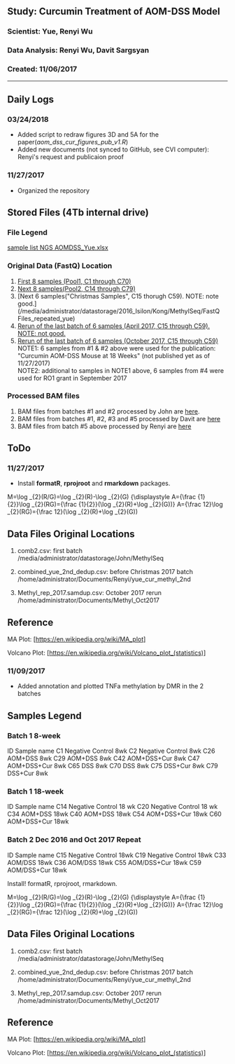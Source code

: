 ##  Study: Curcumin Treatment of AOM-DSS Model
### Scientist: Yue, Renyi Wu
### Data Analysis: Renyi Wu, Davit Sargsyan 
### Created: 11/06/2017 

---

## Daily Logs
### 03/24/2018
* Added script to redraw figures 3D and 5A for the paper(*aom_dss_cur_figures_pub_v1.R*)    
* Added new documents (not synced to GitHub, see CVI computer): Renyi's request and publicaion proof    

###  11/27/2017
* Organized the repository    

## Stored Files (4Tb internal drive)
### File Legend
[sample list NGS AOMDSS_Yue.xlsx](/home/administrator/Documents/aom.dss.cur/docs)

### Original Data (FastQ) Location
1. [First 8 samples (Pool1, C1 through C70)](/media/administrator/datastorage/2016_Isilon/Kong/MethylSeq/FASTQ_Kong_MethylSeq_Pool1)    
2. [Next 8 samples(Pool2, C14 through C79)](/media/administrator/datastorage/2016_Isilon/Kong/MethylSeq/FASTQ_Kong_MethylSeq_Pool2)    
3. [Next 6 samples("Christmas Samples", C15 thorugh C59). NOTE: note good.](/media/administrator/datastorage/2016_Isilon/Kong/MethylSeq/FastQ Files_repeated_yue)
4. [Rerun of the last batch of 6 samples (April 2017, C15 through C59). NOTE: not good.](/media/administrator/datastorage/FastQ_2017/Methyl_seq/April)    
5. [Rerun of the last batch of 6 samples (October 2017, C15 through C59)](/media/administrator/datastorage/FastQ_2017/Methyl_seq/October)    
NOTE1: 6 samples from #1 & #2 above were used for the publication: "Curcumin AOM-DSS Mouse at 18 Weeks" (not published yet as of 11/27/2017)    
NOTE2: additional to samples in NOTE1 above, 6 samples from #4 were used for RO1 grant in September 2017    

### Processed BAM files
1. BAM files from batches #1 and #2 processed by John are [here](/media/administrator/datastorage/2016_Isilon/john/MethylSeq).   
2. BAM files from batches #1, #2, #3 and #5 processed by Davit are [here](/media/administrator/datastorage/Processed_BAM_Files/Yue_AOM_DSS_Cur_MethylSeq_Processed/Davit)    
3. BAM files from batch #5 above processed by Renyi are [here](/media/administrator/datastorage/Processed_BAM_Files/Yue_AOM_DSS_Cur_MethylSeq_Processed/Renyi)

## ToDo 
### 11/27/2017
* Install **formatR**, **rprojroot** and **rmarkdown** packages.
 
 
M=\log _{2}(R/G)=\log _{2}(R)-\log _{2}(G)
{\displaystyle A={\frac {1}{2}}\log _{2}(RG)={\frac {1}{2}}(\log _{2}(R)+\log _{2}(G))} A={\frac  12}\log _{2}(RG)={\frac  12}(\log _{2}(R)+\log _{2}(G))

## Data Files Original Locations
1. comb2.csv: first batch
/media/administrator/datastorage/John/MethylSeq

2. combined_yue_2nd_dedup.csv: before Christmas 2017 batch
/home/administrator/Documents/Renyi/yue_cur_methyl_2nd

3. Methyl_rep_2017.samdup.csv: October 2017 rerun
/home/administrator/Documents/Methyl_Oct2017

## Reference
MA Plot:
[https://en.wikipedia.org/wiki/MA_plot]

Volcano Plot:
[https://en.wikipedia.org/wiki/Volcano_plot_(statistics)]

### 11/09/2017
* Added annotation and plotted TNFa methylation by DMR in the 2 batches    

## Samples Legend
### Batch 1 8-week
ID	Sample name
C1	Negative Control 8wk
C2	Negative Control 8wk
C26	AOM+DSS 8wk
C29	AOM+DSS 8wk
C42	AOM+DSS+Cur 8wk
C47	AOM+DSS+Cur 8wk
C65	DSS 8wk
C70	DSS 8wk
C75	DSS+Cur 8wk
C79	DSS+Cur 8wk

### Batch 1 18-week
ID	Sample name
C14	Negative Control 18 wk
C20	Negative Control 18 wk
C34	AOM+DSS 18wk
C40	AOM+DSS 18wk
C54	AOM+DSS+Cur 18wk
C60	AOM+DSS+Cur 18wk

### Batch 2 Dec 2016 and Oct 2017 Repeat
ID	Sample name
C15	Negative Control 18wk
C19	Negative Control 18wk
C33	AOM/DSS 18wk
C36	AOM/DSS 18wk
C55	AOM/DSS+Cur 18wk
C59	AOM/DSS+Cur 18wk

Install!
formatR, rprojroot, rmarkdown. 
 
 
M=\log _{2}(R/G)=\log _{2}(R)-\log _{2}(G)
{\displaystyle A={\frac {1}{2}}\log _{2}(RG)={\frac {1}{2}}(\log _{2}(R)+\log _{2}(G))} A={\frac  12}\log _{2}(RG)={\frac  12}(\log _{2}(R)+\log _{2}(G))

## Data Files Original Locations
1. comb2.csv: first batch
/media/administrator/datastorage/John/MethylSeq

2. combined_yue_2nd_dedup.csv: before Christmas 2017 batch
/home/administrator/Documents/Renyi/yue_cur_methyl_2nd

3. Methyl_rep_2017.samdup.csv: October 2017 rerun
/home/administrator/Documents/Methyl_Oct2017

## Reference
MA Plot:
[https://en.wikipedia.org/wiki/MA_plot]

Volcano Plot:
[https://en.wikipedia.org/wiki/Volcano_plot_(statistics)]